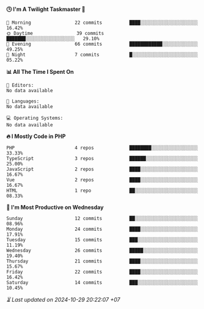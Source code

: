 <!--START_SECTION:readme-stats-->
**🕒 I'm A Twilight Taskmaster 🌆**

```text
🌅 Morning                22 commits          ████░░░░░░░░░░░░░░░░░░░░░   16.42%
🌞 Daytime                39 commits          ███████░░░░░░░░░░░░░░░░░░   29.10%
🌆 Evening                66 commits          ████████████░░░░░░░░░░░░░   49.25%
🌙 Night                  7 commits           █░░░░░░░░░░░░░░░░░░░░░░░░   05.22%
```

**📊 All The Time I Spent On**

```text
📝 Editors:
No data available

💬 Languages:
No data available

💻 Operating Systems:
No data available
```

**🔥 I Mostly Code in PHP**

```text
PHP                      4 repos             ████████░░░░░░░░░░░░░░░░░   33.33%
TypeScript               3 repos             ██████░░░░░░░░░░░░░░░░░░░   25.00%
JavaScript               2 repos             ████░░░░░░░░░░░░░░░░░░░░░   16.67%
Vue                      2 repos             ████░░░░░░░░░░░░░░░░░░░░░   16.67%
HTML                     1 repo              ██░░░░░░░░░░░░░░░░░░░░░░░   08.33%
```

**📅 I'm Most Productive on Wednesday**

```text
Sunday                   12 commits          ██░░░░░░░░░░░░░░░░░░░░░░░   08.96%
Monday                   24 commits          ████░░░░░░░░░░░░░░░░░░░░░   17.91%
Tuesday                  15 commits          ███░░░░░░░░░░░░░░░░░░░░░░   11.19%
Wednesday                26 commits          █████░░░░░░░░░░░░░░░░░░░░   19.40%
Thursday                 21 commits          ████░░░░░░░░░░░░░░░░░░░░░   15.67%
Friday                   22 commits          ████░░░░░░░░░░░░░░░░░░░░░   16.42%
Saturday                 14 commits          ███░░░░░░░░░░░░░░░░░░░░░░   10.45%
```



*⏳ Last updated on 2024-10-29 20:22:07 +07*
<!--END_SECTION:readme-stats-->